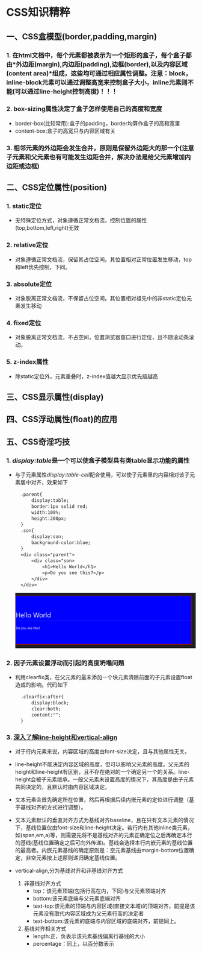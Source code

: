 # CSS知识精粹

## 一、CSS盒模型(border,padding,margin)

### 1. 在html文档中，每个元素都被表示为一个矩形的盒子，每个盒子都由*外边距(margin),内边距(padding),边框(border),以及内容区域(content area)*组成，这些均可通过相应属性调整。**注意：block，inline-block元素可以通过调整高宽来控制盒子大小，inline元素则不能(可以通过line-height控制高度)！！！**

### 2. box-sizing属性决定了盒子怎样使用自己的高度和宽度

- border-box(比较常用):盒子的padding，border均算作盒子的高和宽里
- content-box:盒子的高宽只与内容区域有关

### 3. 相邻元素的外边距会发生合并，原则是保留外边距大的那一个(注意子元素和父元素也有可能发生边距合并，解决办法是给父元素增加内边距或边框)

## 二、CSS定位属性(position)

### 1. static定位

- 无特殊定位方式，对象遵循正常文档流。控制位置的属性(top,bottom,left,right)无效

### 2. relative定位

- 对象遵循正常文档流，保留其占位空间。其位置相对正常位置发生移动，top和left优先控制，下同。

### 3. absolute定位

- 对象脱离正常文档流，不保留占位空间。其位置相对祖先中的非static定位元素发生移动

### 4. fixed定位

- 对象脱离正常文档流，不占空间，位置浏览器窗口进行定位，且不随滚动条滚动。

### 5. z-index属性

- 除static定位外，元素重叠时，z-index值越大显示优先级越高

## 三、CSS显示属性(display)

## 四、CSS浮动属性(float)的应用

## 五、CSS奇淫巧技

### 1. *display:table*是一个可以使盒子模型具有类table显示功能的属性

- 与子元素属性*display:table-cell*配合使用，可以使子元素里的内容相对该子元素居中对齐，效果如下

        .parent{
            display:table;
            border:1px solid red;
            width:100%;
            height:200px;
        }
        .son{
            display:son;
            background-color:blue;
        }
        <div class="parent">
            <div class="son>
                <h1>Hello World</h1>
                <p>Do you see this?</p>
            </div>
        </div>
   ![Example](css1.png)

### 2. 因子元素设置浮动而引起的高度坍塌问题

- 利用clearfix类，在父元素的最末添加一个块元素清除前面的子元素设置float造成的影响。代码如下

        .clearfix:after{
            display:block;
            clear:both;
            content:"";
        }

### 3. [深入了解line-height和vertical-align](https://segmentfault.com/a/1190000004666195)

- 对于行内元素来说，内容区域的高度由font-size决定，且与其他属性无关。

- line-height不能决定内容区域的高度，但可以影响父元素的高度。父元素的height和line-height有区别，且不存在绝对的一个确定另一个的关系。line-height会被子元素继承。一般父元素未设置高度的情况下，其高度是由子元素共同决定的，且默认时由内容区域决定。

- 文本元素会首先确定所在位置，然后再根据后续内嵌元素的定位进行调整（基于基线对齐的方式进行调整）。

- 文本元素默认的垂直对齐方式为基线对齐baseline，且在只有文本元素的情况下，基线位置仅由font-size和line-height决定。若行内有其他inline类元素，如(span,em,a)等，则需要先将不是基线对齐的元素正确定位之后再确定本行的基线(基线位置确定之后可向外传递)。基线会选择本行内嵌元素的基线位置的最高者。内嵌元素基线的确定原则是：空元素基线由margin-bottom位置确定，非空元素按上述原则递归确定基线位置。

- vertical-align,分为基线对齐和非基线对齐方式
    1. 非基线对齐方式
        - top：该元素顶端(包括行高在内，下同)与父元素顶端对齐
        - bottom:该元素底端与父元素底端对齐
        - text-top:该元素的顶端与内容区域(直接文本域)的顶端对齐，前提是该元素没有取代内容区域成为父元素行高的决定者
        - text-bottom:该元素的底端与内容区域的底端对齐，前提同上。
    2. 基线对齐相关方式
        - length:正，负表示该元素基线偏离行基线的大小
        - percentage：同上，以百分数表示
